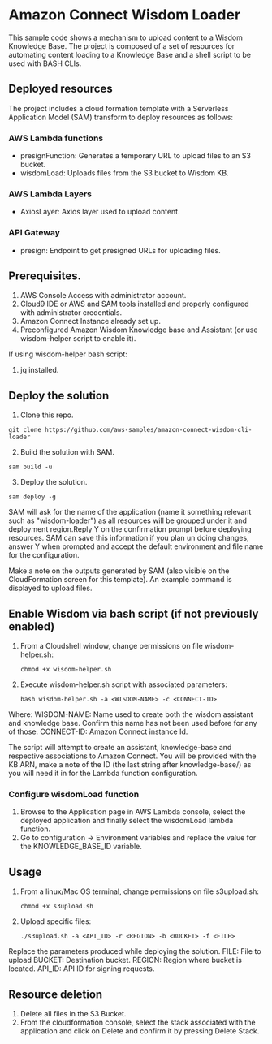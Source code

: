 # Amazon Connect Wisdom Loader

This sample code shows a mechanism to upload content to a Wisdom Knowledge Base. The project is composed of a set of resources for automating content loading to a Knowledge Base and a shell script to be used with BASH CLIs.

## Deployed resources

The project includes a cloud formation template with a Serverless Application Model (SAM) transform to deploy resources as follows:

### AWS Lambda functions

- presignFunction: Generates a temporary URL to upload files to an S3 bucket.
- wisdomLoad: Uploads files from the S3 bucket to Wisdom KB.

### AWS Lambda Layers
 - AxiosLayer: Axios layer used to upload content.

### API Gateway 
- presign: Endpoint to get presigned URLs for uploading files.


## Prerequisites.

1. AWS Console Access with administrator account.
1. Cloud9 IDE or AWS and SAM tools installed and properly configured with administrator credentials.
1. Amazon Connect Instance already set up.
1. Preconfigured Amazon Wisdom Knowledge base and Assistant (or use wisdom-helper script to enable it).

If using wisdom-helper bash script:

1. jq installed. 

## Deploy the solution
1. Clone this repo.

`git clone https://github.com/aws-samples/amazon-connect-wisdom-cli-loader`

2. Build the solution with SAM.

`sam build -u` 

3. Deploy the solution.

`sam deploy -g`

SAM will ask for the name of the application (name it something relevant such as "wisdom-loader") as all resources will be grouped under it and deployment region.Reply Y on the confirmation prompt before deploying resources. SAM can save this information if you plan un doing changes, answer Y when prompted and accept the default environment and file name for the configuration.

Make a note on the outputs generated by SAM (also visible on the CloudFormation screen for this template). An example command is displayed to upload files.

## Enable Wisdom via bash script (if not previously enabled)

1. From a Cloudshell window, change permissions on file wisdom-helper.sh:

    `chmod +x wisdom-helper.sh`

1. Execute wisdom-helper.sh script with associated parameters:

    `bash wisdom-helper.sh -a <WISDOM-NAME> -c <CONNECT-ID> `

Where:
WISDOM-NAME: Name used to create both the wisdom assistant and knowledge base. Confirm this name has not been used before for any of those.
CONNECT-ID: Amazon Connect instance Id.

The script will attempt to create an assistant, knowledge-base and respective associations to Amazon Connect. You will be provided with the KB ARN, make a note of the ID (the last string after knowledge-base/) as you will need it in for the Lambda function configuration.

### Configure wisdomLoad function
1. Browse to the Application page in AWS Lambda console, select the deployed application and finally select the wisdomLoad lambda function.
1. Go to configuration -> Environment variables and replace the value for the KNOWLEDGE_BASE_ID variable.


## Usage 
1. From a linux/Mac OS terminal, change permissions on file s3upload.sh:

    `chmod +x s3upload.sh`

1. Upload specific files: 

    `./s3upload.sh -a <API_ID> -r <REGION> -b <BUCKET> -f <FILE>`

Replace the parameters produced while deploying the solution.
FILE: File to upload
BUCKET: Destination bucket.
REGION: Region where bucket is located.
API_ID: API ID for signing requests.


## Resource deletion
1. Delete all files in the S3 Bucket.
1. From the cloudformation console, select the stack associated with the application and click on Delete and confirm it by pressing Delete Stack.
